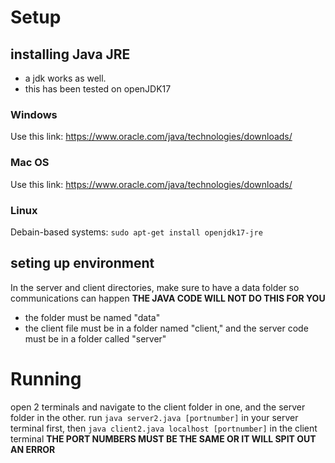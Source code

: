 # Setup
## installing Java JRE
- a jdk works as well.
- this has been tested on openJDK17
### Windows
Use this link: https://www.oracle.com/java/technologies/downloads/
### Mac OS
Use this link: https://www.oracle.com/java/technologies/downloads/
### Linux
Debain-based systems:
`sudo apt-get install openjdk17-jre`
## seting up environment
In the server and client directories, make sure to have a data folder so communications can happen **THE JAVA CODE WILL NOT DO THIS FOR YOU**
- the folder must be named "data"
- the client file must be in a folder named "client," and the server code must be in a folder called "server"
# Running
open 2 terminals and navigate to the client folder in one, and the server folder in the other.
run `java server2.java [portnumber]` in your server terminal first, then `java client2.java localhost [portnumber]` in the client terminal
**THE PORT NUMBERS MUST BE THE SAME OR IT WILL SPIT OUT AN ERROR**